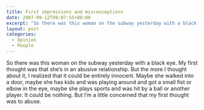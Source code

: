```yaml
---
title: First impressions and misconceptions
date: 2007-09-12T09:07:55+00:00
excerpt: "So there was this woman on the subway yesterday with a black eye. My first thought was that she's in an abusive relationship."
layout: post
categories:
  - Opinion
  - People
---
```

So there was this woman on the subway yesterday with a black eye. My first thought was that she&#8217;s in an abusive relationship. But the more I thought about it, I realized that it could be entirely innocent. Maybe she walked into a door, maybe she has kids and was playing around and got a small fist or elbow in the eye, maybe she plays sports and was hit by a ball or another player. It could be nothing. But I&#8217;m a little concerned that my first thought was to abuse.